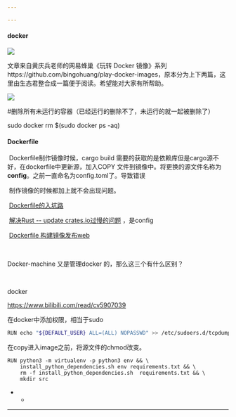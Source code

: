 ```yaml
---

---
```




#### docker



![](https://mmbiz.qpic.cn/mmbiz_jpg/otNtibX96l9ibwMmqp4H0uRMU8ib3Rar6K6Tq2792RY1EBs7ibI50bXpz3KssjHmxsM6daT6ZribO47ibUCpjmUG97Ng/640?wx_fmt=jpeg&tp=webp&wxfrom=5&wx_lazy=1&wx_co=1)



文章来自黄庆兵老师的网易蜂巢《玩转 Docker 镜像》系列https://github.com/bingohuang/play-docker-images，原本分为上下两篇，这里由生态君整合成一篇便于阅读。希望能对大家有所帮助。



![](https://mmbiz.qpic.cn/mmbiz_jpg/otNtibX96l9ibwMmqp4H0uRMU8ib3Rar6K6mMHg3xYCb7QCfotOVZNeBmiaZKLI1oVKHbibrQOna5cyMEV0GE3v53JA/640?wx_fmt=jpeg&tp=webp&wxfrom=5&wx_lazy=1&wx_co=1)

















\#删除所有未运行的容器（已经运行的删除不了，未运行的就一起被删除了）	

sudo docker rm $(sudo docker ps -aq)



#### Dockerfile

​	Dockerfile制作镜像时候，cargo build 需要的获取的是依赖库但是cargo源不好，在dockerfile中更新源，加入COPY 文件到镜像中。将更换的源文件名称为**config**。之前一直命名为config.toml了。导致错误

​	制作镜像的时候都加上就不会出现问题。



​	[Dockerfile的入坑路](https://blog.csdn.net/qq_39629343/article/details/81561715)

​	[解决Rust -- update crates.io过慢的问题](https://learnku.com/articles/49977) ，是config

​	[Dockerfile 构建镜像发布web](https://www.cnblogs.com/xiaochangwei/p/8204992.html)

​	



Docker-machine 又是管理docker 的，那么这三个有什么区别？

​	

docker

 https://www.bilibili.com/read/cv5907039

在docker中添加权限，相当于sudo

```bash
RUN echo "${DEFAULT_USER} ALL=(ALL) NOPASSWD" >> /etc/sudoers.d/tcpdump
```



在copy进入image之前，将源文件的chmod改变。

```
RUN python3 -m virtualenv -p python3 env && \
    install_python_dependencies.sh env requirements.txt && \
	rm -f install_python_dependencies.sh  requirements.txt && \
	mkdir src

```









- - 
  







---


